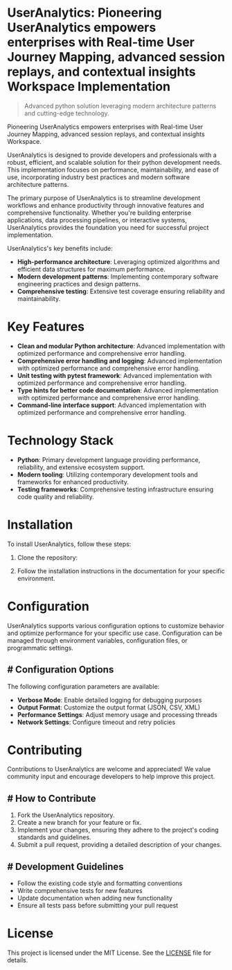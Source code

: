 <!-- fallback_UserAnalytics_20250824104744_72863 -->

# UserAnalytics: Pioneering UserAnalytics empowers enterprises with Real-time User Journey Mapping, advanced session replays, and contextual insights Workspace Implementation
> Advanced python solution leveraging modern architecture patterns and cutting-edge technology.

Pioneering UserAnalytics empowers enterprises with Real-time User Journey Mapping, advanced session replays, and contextual insights Workspace.

UserAnalytics is designed to provide developers and professionals with a robust, efficient, and scalable solution for their python development needs. This implementation focuses on performance, maintainability, and ease of use, incorporating industry best practices and modern software architecture patterns.

The primary purpose of UserAnalytics is to streamline development workflows and enhance productivity through innovative features and comprehensive functionality. Whether you're building enterprise applications, data processing pipelines, or interactive systems, UserAnalytics provides the foundation you need for successful project implementation.

UserAnalytics's key benefits include:

* **High-performance architecture**: Leveraging optimized algorithms and efficient data structures for maximum performance.
* **Modern development patterns**: Implementing contemporary software engineering practices and design patterns.
* **Comprehensive testing**: Extensive test coverage ensuring reliability and maintainability.

# Key Features

* **Clean and modular Python architecture**: Advanced implementation with optimized performance and comprehensive error handling.
* **Comprehensive error handling and logging**: Advanced implementation with optimized performance and comprehensive error handling.
* **Unit testing with pytest framework**: Advanced implementation with optimized performance and comprehensive error handling.
* **Type hints for better code documentation**: Advanced implementation with optimized performance and comprehensive error handling.
* **Command-line interface support**: Advanced implementation with optimized performance and comprehensive error handling.

# Technology Stack

* **Python**: Primary development language providing performance, reliability, and extensive ecosystem support.
* **Modern tooling**: Utilizing contemporary development tools and frameworks for enhanced productivity.
* **Testing frameworks**: Comprehensive testing infrastructure ensuring code quality and reliability.

# Installation

To install UserAnalytics, follow these steps:

1. Clone the repository:


2. Follow the installation instructions in the documentation for your specific environment.

# Configuration

UserAnalytics supports various configuration options to customize behavior and optimize performance for your specific use case. Configuration can be managed through environment variables, configuration files, or programmatic settings.

## # Configuration Options

The following configuration parameters are available:

* **Verbose Mode**: Enable detailed logging for debugging purposes
* **Output Format**: Customize the output format (JSON, CSV, XML)
* **Performance Settings**: Adjust memory usage and processing threads
* **Network Settings**: Configure timeout and retry policies

# Contributing

Contributions to UserAnalytics are welcome and appreciated! We value community input and encourage developers to help improve this project.

## # How to Contribute

1. Fork the UserAnalytics repository.
2. Create a new branch for your feature or fix.
3. Implement your changes, ensuring they adhere to the project's coding standards and guidelines.
4. Submit a pull request, providing a detailed description of your changes.

## # Development Guidelines

* Follow the existing code style and formatting conventions
* Write comprehensive tests for new features
* Update documentation when adding new functionality
* Ensure all tests pass before submitting your pull request

# License

This project is licensed under the MIT License. See the [LICENSE](https://github.com/Jennifercruz23/UserAnalytics/blob/main/LICENSE) file for details.
